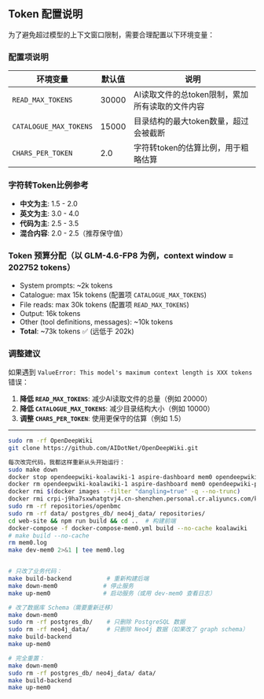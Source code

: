 ## Token 配置说明

为了避免超过模型的上下文窗口限制，需要合理配置以下环境变量：

### 配置项说明

| 环境变量 | 默认值 | 说明 |
|---------|--------|------|
| `READ_MAX_TOKENS` | 30000 | AI读取文件的总token限制，累加所有读取的文件内容 |
| `CATALOGUE_MAX_TOKENS` | 15000 | 目录结构的最大token数量，超过会被截断 |
| `CHARS_PER_TOKEN` | 2.0 | 字符转token的估算比例，用于粗略估算 |

### 字符转Token比例参考

- **中文为主**: 1.5 - 2.0
- **英文为主**: 3.0 - 4.0
- **代码为主**: 2.5 - 3.5
- **混合内容**: 2.0 - 2.5（推荐保守值）

### Token 预算分配（以 GLM-4.6-FP8 为例，context window = 202752 tokens）

- System prompts: ~2k tokens
- Catalogue: max 15k tokens (配置项 `CATALOGUE_MAX_TOKENS`)
- File reads: max 30k tokens (配置项 `READ_MAX_TOKENS`)
- Output: 16k tokens
- Other (tool definitions, messages): ~10k tokens
- **Total**: ~73k tokens ✅ (远低于 202k)

### 调整建议

如果遇到 `ValueError: This model's maximum context length is XXX tokens` 错误：

1. **降低 `READ_MAX_TOKENS`**: 减少AI读取文件的总量（例如 20000）
2. **降低 `CATALOGUE_MAX_TOKENS`**: 减少目录结构大小（例如 10000）
3. **调整 `CHARS_PER_TOKEN`**: 使用更保守的估算（例如 1.5）

---

```bash
sudo rm -rf OpenDeepWiki
git clone https://github.com/AIDotNet/OpenDeepWiki.git

每次改完代码，我都这样重新从头开始运行：
sudo make down
docker stop opendeepwiki-koalawiki-1 aspire-dashboard mem0 opendeepwiki-postgres-1 neo4j opendeepwiki-mem0
docker rm opendeepwiki-koalawiki-1 aspire-dashboard mem0 opendeepwiki-postgres-1 neo4j opendeepwiki-mem0
docker rmi $(docker images --filter "dangling=true" -q --no-trunc)
docker rmi crpi-j9ha7sxwhatgtvj4.cn-shenzhen.personal.cr.aliyuncs.com/koala-ai/koala-wiki mcr.microsoft.com/dotnet/aspire-dashboard neo4j:5.26.4 registry.cn-shenzhen.aliyuncs.com/tokengo/mem0 opendeepwiki-mem0 opendeepwiki_koalawiki
sudo rm -rf repositories/openbmc
sudo rm -rf data/ postgres_db/ neo4j_data/ repositories/
cd web-site && npm run build && cd ..  # 构建前端
docker-compose -f docker-compose-mem0.yml build --no-cache koalawiki
# make build --no-cache
rm mem0.log
make dev-mem0 2>&1 | tee mem0.log


# 只改了业务代码：
make build-backend          # 重新构建后端
make down-mem0             # 停止服务
make up-mem0               # 启动服务（或用 dev-mem0 查看日志）

# 改了数据库 Schema（需要重新迁移）
make down-mem0
sudo rm -rf postgres_db/    # 只删除 PostgreSQL 数据
sudo rm -rf neo4j_data/     # 只删除 Neo4j 数据（如果改了 graph schema）
make build-backend
make up-mem0

# 完全重置：
make down-mem0
sudo rm -rf postgres_db/ neo4j_data/ data/
make build-backend
make up-mem0
```
